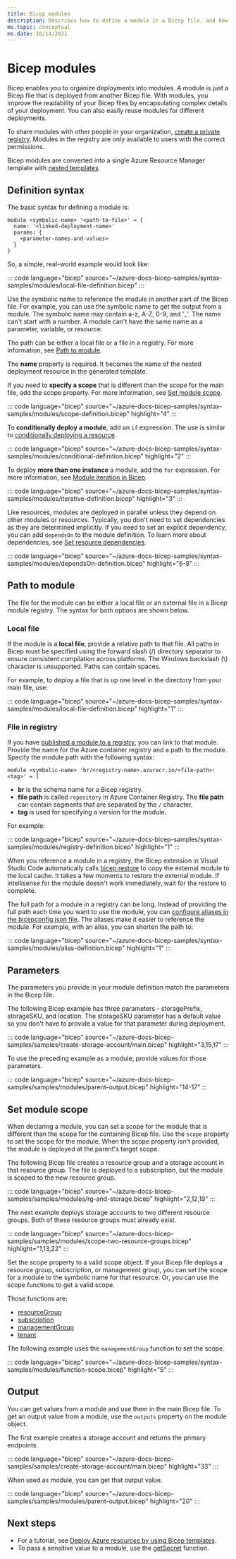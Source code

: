 ```yaml
---
title: Bicep modules
description: Describes how to define a module in a Bicep file, and how to use module scopes.
ms.topic: conceptual
ms.date: 10/14/2021
---
```


# Bicep modules

Bicep enables you to organize deployments into modules. A module is just a Bicep file that is deployed from another Bicep file. With modules, you improve the readability of your Bicep files by encapsulating complex details of your deployment. You can also easily reuse modules for different deployments.

To share modules with other people in your organization, [create a private registry](private-module-registry.md). Modules in the registry are only available to users with the correct permissions.

Bicep modules are converted into a single Azure Resource Manager template with [nested templates](../templates/linked-templates.md#nested-template).

## Definition syntax

The basic syntax for defining a module is:

```bicep
module <symbolic-name> '<path-to-file>' = {
  name: '<linked-deployment-name>'
  params: {
    <parameter-names-and-values>
  }
}
```

So, a simple, real-world example would look like:

::: code language="bicep" source="~/azure-docs-bicep-samples/syntax-samples/modules/local-file-definition.bicep" :::

Use the symbolic name to reference the module in another part of the Bicep file. For example, you can use the symbolic name to get the output from a module. The symbolic name may contain a-z, A-Z, 0-9, and '_'. The name can't start with a number. A module can't have the same name as a parameter, variable, or resource.

The path can be either a local file or a file in a registry. For more information, see [Path to module](#path-to-module).

The **name** property is required. It becomes the name of the nested deployment resource in the generated template.

If you need to **specify a scope** that is different than the scope for the main file, add the scope property. For more information, see [Set module scope](#set-module-scope).

::: code language="bicep" source="~/azure-docs-bicep-samples/syntax-samples/modules/scope-definition.bicep" highlight="4" :::

To **conditionally deploy a module**, add an `if` expression. The use is similar to [conditionally deploying a resource](conditional-resource-deployment.md).

::: code language="bicep" source="~/azure-docs-bicep-samples/syntax-samples/modules/conditional-definition.bicep" highlight="2" :::

To deploy **more than one instance** a module, add the `for` expression. For more information, see [Module iteration in Bicep](loop-modules.md).

::: code language="bicep" source="~/azure-docs-bicep-samples/syntax-samples/modules/iterative-definition.bicep" highlight="3" :::

Like resources, modules are deployed in parallel unless they depend on other modules or resources. Typically, you don't need to set dependencies as they are determined implicitly. If you need to set an explicit dependency, you can add `dependsOn` to the module definition. To learn more about dependencies, see [Set resource dependencies](resource-declaration.md#set-resource-dependencies).

::: code language="bicep" source="~/azure-docs-bicep-samples/syntax-samples/modules/dependsOn-definition.bicep" highlight="6-8" :::

## Path to module

The file for the module can be either a local file or an external file in a Bicep module registry. The syntax for both options are shown below.

### Local file

If the module is a **local file**, provide a relative path to that file. All paths in Bicep must be specified using the forward slash (/) directory separator to ensure consistent compilation across platforms. The Windows backslash (\\) character is unsupported. Paths can contain spaces.

For example, to deploy a file that is up one level in the directory from your main file, use:

::: code language="bicep" source="~/azure-docs-bicep-samples/syntax-samples/modules/local-file-definition.bicep" highlight="1" :::

### File in registry

If you have [published a module to a registry](bicep-cli.md#publish), you can link to that module. Provide the name for the Azure container registry and a path to the module. Specify the module path with the following syntax:

```bicep
module <symbolic-name> 'br/<registry-name>.azurecr.io/<file-path>:<tag>' = {
```

- **br** is the schema name for a Bicep registry.
- **file path** is called `repository` in Azure Container Registry. The **file path** can contain segments that are separated by the `/` character.
- **tag** is used for specifying a version for the module.

For example:

::: code language="bicep" source="~/azure-docs-bicep-samples/syntax-samples/modules/registry-definition.bicep" highlight="1" :::

When you reference a module in a registry, the Bicep extension in Visual Studio Code automatically calls [bicep restore](bicep-cli.md#restore) to copy the external module to the local cache. It takes a few moments to restore the external module. If intellisense for the module doesn't work immediately, wait for the restore to complete.

The full path for a module in a registry can be long. Instead of providing the full path each time you want to use the module, you can [configure aliases in the bicepconfig.json file](bicep-config.md#aliases-for-module-registry). The aliases make it easier to reference the module. For example, with an alias, you can shorten the path to:

::: code language="bicep" source="~/azure-docs-bicep-samples/syntax-samples/modules/alias-definition.bicep" highlight="1" :::

## Parameters

The parameters you provide in your module definition match the parameters in the Bicep file.

The following Bicep example has three parameters - storagePrefix, storageSKU, and location. The storageSKU parameter has a default value so you don't have to provide a value for that parameter during deployment.

::: code language="bicep" source="~/azure-docs-bicep-samples/samples/create-storage-account/main.bicep" highlight="3,15,17" :::

To use the preceding example as a module, provide values for those parameters.

::: code language="bicep" source="~/azure-docs-bicep-samples/samples/modules/parent-output.bicep" highlight="14-17" :::

## Set module scope

When declaring a module, you can set a scope for the module that is different than the scope for the containing Bicep file. Use the `scope` property to set the scope for the module. When the scope property isn't provided, the module is deployed at the parent's target scope.

The following Bicep file creates a resource group and a storage account in that resource group. The file is deployed to a subscription, but the module is scoped to the new resource group.

::: code language="bicep" source="~/azure-docs-bicep-samples/samples/modules/rg-and-storage.bicep" highlight="2,12,19" :::

The next example deploys storage accounts to two different resource groups. Both of these resource groups must already exist.

::: code language="bicep" source="~/azure-docs-bicep-samples/samples/modules/scope-two-resource-groups.bicep" highlight="1,13,22" :::

Set the scope property to a valid scope object. If your Bicep file deploys a resource group, subscription, or management group, you can set the scope for a module to the symbolic name for that resource. Or, you can use the scope functions to get a valid scope.

Those functions are:

- [resourceGroup](bicep-functions-scope.md#resourcegroup)
- [subscription](bicep-functions-scope.md#subscription)
- [managementGroup](bicep-functions-scope.md#managementgroup)
- [tenant](bicep-functions-scope.md#tenant)

The following example uses the `managementGroup` function to set the scope.

::: code language="bicep" source="~/azure-docs-bicep-samples/syntax-samples/modules/function-scope.bicep" highlight="5" :::

## Output

You can get values from a module and use them in the main Bicep file. To get an output value from a module, use the `outputs` property on the module object.

The first example creates a storage account and returns the primary endpoints.

::: code language="bicep" source="~/azure-docs-bicep-samples/samples/create-storage-account/main.bicep" highlight="33" :::

When used as module, you can get that output value.

::: code language="bicep" source="~/azure-docs-bicep-samples/samples/modules/parent-output.bicep" highlight="20" :::

## Next steps

- For a tutorial, see [Deploy Azure resources by using Bicep templates](/learn/modules/deploy-azure-resources-by-using-bicep-templates/).
- To pass a sensitive value to a module, use the [getSecret](bicep-functions-resource.md#getsecret) function.
